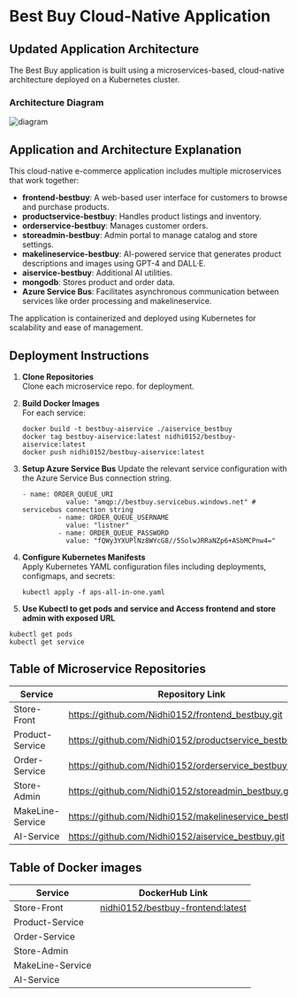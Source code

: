 #  Best Buy Cloud-Native Application

##  Updated Application Architecture

The Best Buy application is built using a microservices-based, cloud-native architecture deployed on a Kubernetes cluster.

###  Architecture Diagram  
![diagram](https://github.com/user-attachments/assets/65827401-56ff-4888-a843-da006c27791d)


## Application and Architecture Explanation

This cloud-native e-commerce application includes multiple microservices that work together:

- **frontend-bestbuy**: A web-based user interface for customers to browse and purchase products.
- **productservice-bestbuy**: Handles product listings and inventory.
- **orderservice-bestbuy**: Manages customer orders.
- **storeadmin-bestbuy**: Admin portal to manage catalog and store settings.
- **makelineservice-bestbuy**: AI-powered service that generates product descriptions and images using GPT-4 and DALL·E.
- **aiservice-bestbuy**: Additional AI utilities.
- **mongodb**: Stores product and order data.
- **Azure Service Bus**: Facilitates asynchronous communication between services like order processing and makelineservice.

The application is containerized and deployed using Kubernetes for scalability and ease of management.

##  Deployment Instructions

1. **Clone Repositories**  
   Clone each microservice repo. for deployment.

2. **Build Docker Images**  
   For each service:
   ```example:
   docker build -t bestbuy-aiservice ./aiservice_bestbuy
   docker tag bestbuy-aiservice:latest nidhi0152/bestbuy-aiservice:latest
   docker push nidhi0152/bestbuy-aiservice:latest
   ```
3. **Setup Azure Service Bus**
   Update the relevant service configuration with the Azure Service Bus connection string.
   ```example:
   - name: ORDER_QUEUE_URI
              value: "amqp://bestbuy.servicebus.windows.net" # servicebus connection string
            - name: ORDER_QUEUE_USERNAME
              value: "listner"
            - name: ORDER_QUEUE_PASSWORD
              value: "fQWy3YXUPlNz8WYcG8//5SolwJRRaNZp6+ASbMCPnw4="
   ```
4. **Configure Kubernetes Manifests**  
   Apply Kubernetes YAML configuration files including deployments, configmaps, and secrets:
   ```example:
   kubectl apply -f aps-all-in-one.yaml

   ```
5. **Use Kubectl to get pods and service and Access frontend and store admin with exposed URL**
```
kubectl get pods
kubectl get service
```
## Table of Microservice Repositories

| Service            | Repository Link                                      |
|--------------------|------------------------------------------------------|
| Store-Front        | https://github.com/Nidhi0152/frontend_bestbuy.git |
| Product-Service    | https://github.com/Nidhi0152/productservice_bestbuy.git |
| Order-Service      | https://github.com/Nidhi0152/orderservice_bestbuy.git |
| Store-Admin        | https://github.com/Nidhi0152/storeadmin_bestbuy.git |
| MakeLine-Service   | https://github.com/Nidhi0152/makelineservice_bestbuy.git |
| AI-Service         | https://github.com/Nidhi0152/aiservice_bestbuy.git |

## Table of Docker images

| Service            | DockerHub Link                                      |
|--------------------|------------------------------------------------------|
| Store-Front        | [nidhi0152/bestbuy-frontend:latest](url) |
| Product-Service    |  |
| Order-Service      |  |
| Store-Admin        |  |
| MakeLine-Service   |  |
| AI-Service         |  |
    
